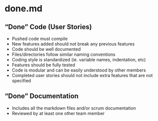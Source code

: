 # done.md

## “Done” Code (User Stories)

- Pushed code must compile
- New features added should not break any previous features
- Code should be well documented 
- Files/directories follow similar naming conventions
- Coding style is standardized (ie. variable names, indentation, etc)
- Features should be fully tested
- Code is modular and can be easily understood by other members
- Completed user stories should not include extra features that are not specified

## “Done” Documentation

- Includes all the markdown files and/or scrum documentation
- Reviewed by at least one other team member
